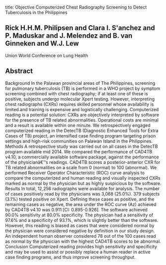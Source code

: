 title: Objective Computerized Chest Radiography Screening to Detect Tuberculosis in the Philippines

## Rick H.H.M. Philipsen and Clara I. S'anchez and P. Maduskar and J. Melendez and B. van Ginneken and W.J. Lew
Union World Conference on Lung Health


## Abstract
Background In the Palawan provincial areas of The Philippines, screening for pulmonary tuberculosis (TB) is performed in a WHO project by symptom screening combined with chest radiography; if at least one of these is positive, subjects undergo molecular Xpert testing. However, interpreting chest radiographs (CXRs) requires skilled personnel whose availability is limited and training is expensive and logistically challenging. Computerized reading is a potential solution: CXRs are objectively interpreted by software for the presence of TB related abnormalities. Operational costs are minimal and a result is available within one minute. We retrospectively engaged computerized reading in the DetecTB (Diagnostic Enhanced Tools for Extra Cases of TB) project, an intensified case finding program targeting prison settings and high-risk communities on Palawan Island in the Philippines. Methods A retrospective study was carried out on all cases in the DetecTB program available mid 2014. We compared the performance of CAD4TB v4.10, a commercially available software package, against the performance of the physicianâ€™s readings. CAD4TB scores a posterior-anterior CXR for TB related abnormalities on a scale from 0 (normal) to 100 (abnormal). We performed Receiver Operator Characteristic (ROC) curve analysis to compare the computerized and human reading and visually inspected CXRs marked as normal by the physician but as highly suspicious by the software. Results In total, 12,256 radiographs were available for analysis. The number of cases positively read by the physicians was 3,068 (25.0%). 379 subjects (3.1%) tested positive on Xpert. Defining these cases as positive, and the remaining cases as negative, the area under the ROC curve (Az) achieved by CAD4TB v4.10 was 0.911 [CI: 0.895-0.926]. The software achieved 90.0% sensitivity at 80.0% specificity. The physician had a sensitivity of 97.6% and a specificity of 93.1%, which is slightly better than the software. However, this reading is biased as cases that were considered normal by the physician were considered negative by definition in our study design. An independent human observer considered 78 out of the 100 cases read as normal by the physician with the highest CAD4TB scores to be abnormal. Conclusion Computerized reading provides high sensitivity and specificity and may be used to assist or possibly replace a human reader in active case finding programs, and thus improve screening throughput.


